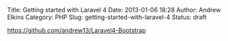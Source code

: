 Title: Getting started with Laravel 4
Date: 2013-01-06 18:28
Author: Andrew Elkins
Category: PHP
Slug: getting-started-with-laravel-4
Status: draft

https://github.com/andrew13/Laravel4-Bootstrap

 

 
